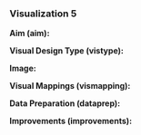 ### Visualization 5
**Aim (aim):** 

**Visual Design Type (vistype):**

**Image:** 

**Visual Mappings (vismapping):**

**Data Preparation (dataprep):**

**Improvements (improvements):**

